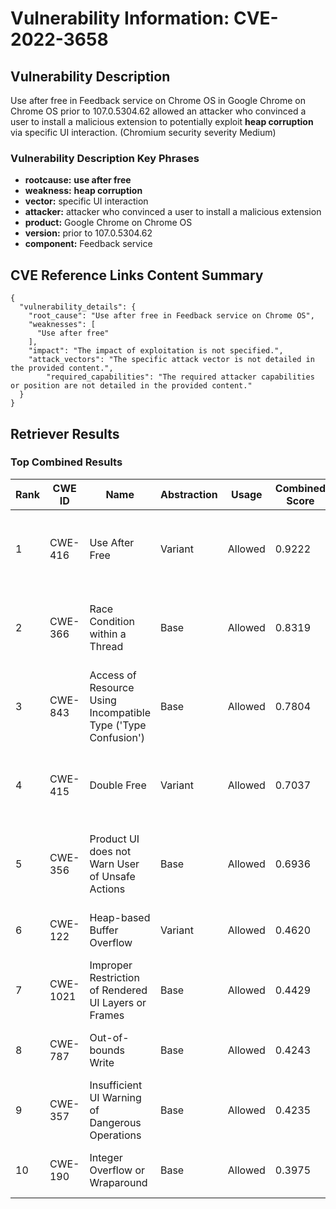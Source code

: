 # Vulnerability Information: CVE-2022-3658

## Vulnerability Description
Use after free in Feedback service on Chrome OS in Google Chrome on Chrome OS prior to 107.0.5304.62 allowed an attacker who convinced a user to install a malicious extension to potentially exploit **heap corruption** via specific UI interaction. (Chromium security severity Medium)

### Vulnerability Description Key Phrases
- **rootcause:** **use after free**
- **weakness:** **heap corruption**
- **vector:** specific UI interaction
- **attacker:** attacker who convinced a user to install a malicious extension
- **product:** Google Chrome on Chrome OS
- **version:** prior to 107.0.5304.62
- **component:** Feedback service

## CVE Reference Links Content Summary
```
{
  "vulnerability_details": {
    "root_cause": "Use after free in Feedback service on Chrome OS",
    "weaknesses": [
      "Use after free"
    ],
    "impact": "The impact of exploitation is not specified.",
    "attack_vectors": "The specific attack vector is not detailed in the provided content.",
        "required_capabilities": "The required attacker capabilities or position are not detailed in the provided content."
  }
}
```

## Retriever Results

### Top Combined Results

| Rank | CWE ID | Name | Abstraction | Usage | Combined Score | Retrievers | Individual Scores |
|------|--------|------|-------------|-------|---------------|------------|-------------------|
| 1 | CWE-416 | Use After Free | Variant | Allowed | 0.9222 | dense, sparse, graph | dense: 0.636, sparse: 0.680, graph: 0.816 |
| 2 | CWE-366 | Race Condition within a Thread | Base | Allowed | 0.8319 | dense, sparse, graph | dense: 0.579, sparse: 0.571, graph: 0.602 |
| 3 | CWE-843 | Access of Resource Using Incompatible Type ('Type Confusion') | Base | Allowed | 0.7804 | dense, sparse, graph | dense: 0.503, sparse: 0.497, graph: 0.684 |
| 4 | CWE-415 | Double Free | Variant | Allowed | 0.7037 | dense, sparse, graph | dense: 0.545, sparse: 0.352, graph: 0.806 |
| 5 | CWE-356 | Product UI does not Warn User of Unsafe Actions | Base | Allowed | 0.6936 | dense, sparse, graph | dense: 0.538, sparse: 0.376, graph: 0.585 |
| 6 | CWE-122 | Heap-based Buffer Overflow | Variant | Allowed | 0.4620 | dense, sparse | dense: 0.501, sparse: 0.437 |
| 7 | CWE-1021 | Improper Restriction of Rendered UI Layers or Frames | Base | Allowed | 0.4429 | dense, sparse | dense: 0.537, sparse: 0.305 |
| 8 | CWE-787 | Out-of-bounds Write | Base | Allowed | 0.4243 | dense, sparse | dense: 0.486, sparse: 0.316 |
| 9 | CWE-357 | Insufficient UI Warning of Dangerous Operations | Base | Allowed | 0.4235 | dense, sparse | dense: 0.504, sparse: 0.299 |
| 10 | CWE-190 | Integer Overflow or Wraparound | Base | Allowed | 0.3975 | sparse, graph | sparse: 0.319, graph: 0.602 |


